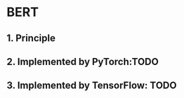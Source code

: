 # BERT

## 1. Principle









## 2. Implemented by PyTorch:TODO




## 3. Implemented by TensorFlow: TODO